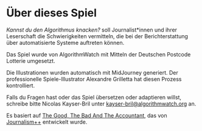 # Über dieses Spiel

_Kannst du den Algorithmus knacken?_ soll Journalist\*innen und ihrer Leserschaft die Schwierigkeiten vermitteln, die bei der Berichterstattung über automatisierte Systeme auftreten können.

Das Spiel wurde von AlgorithmWatch mit Mitteln der Deutschen Postcode Lotterie umgesetzt.

Die Illustrationen wurden automatisch mit MidJourney generiert. Der professionelle Spiele-Illustrator Alexandre Grilletta hat diesen Prozess kontrolliert. 

Falls du Fragen hast oder das Spiel übersetzen oder adaptieren willst, schreibe bitte Nicolas Kayser-Bril unter kayser-bril@algorithmwatch.org an.

Es basiert auf [The Good, The Bad And The Accountant](https://jplusplus.github.io/the-accountant/#/), das von [Journalism++](https://jplusplus.org/en/) entwickelt wurde.